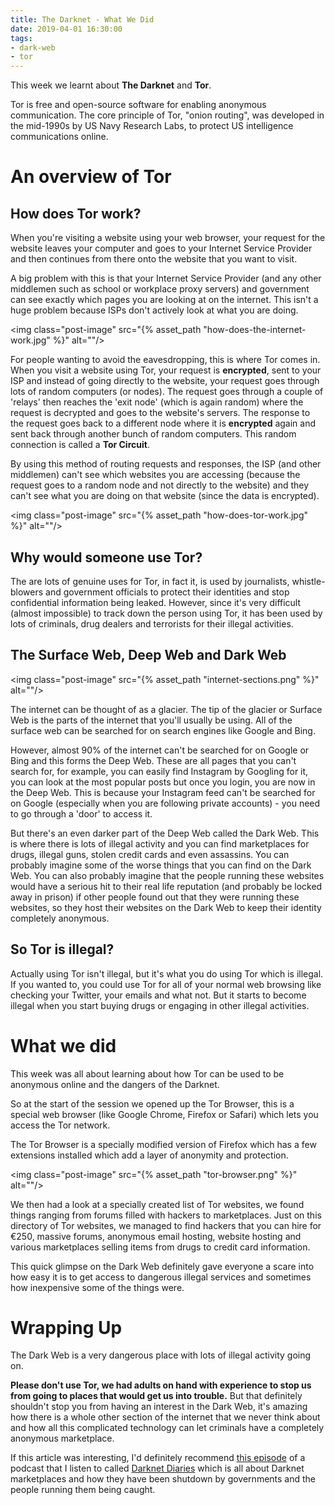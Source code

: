 ```yaml
---
title: The Darknet - What We Did
date: 2019-04-01 16:30:00
tags:
- dark-web
- tor
---
```

This week we learnt about **The Darknet** and **Tor**.

Tor is free and open-source software for enabling anonymous communication. The core principle of Tor, "onion routing", was developed in the mid-1990s by US Navy Research Labs, to protect US intelligence communications online.

# An overview of Tor

## How does Tor work?

When you're visiting a website using your web browser, your request for the website leaves your computer and goes to your Internet Service Provider and then continues from there onto the website that you want to visit.

A big problem with this is that your Internet Service Provider (and any other middlemen such as school or workplace proxy servers) and government can see exactly which pages you are looking at on the internet. This isn't a huge problem because ISPs don't actively look at what you are doing.

<img class="post-image" src="{% asset_path "how-does-the-internet-work.jpg" %}" alt=""/>

For people wanting to avoid the eavesdropping, this is where Tor comes in. When you visit a website using Tor, your request is **encrypted**, sent to your ISP and instead of going directly to the website, your request goes through lots of random computers (or nodes). The request goes through a couple of 'relays' then reaches the 'exit node' (which is again random) where the request is decrypted and goes to the website's servers. The response to the request goes back to a different node where it is **encrypted** again and sent back through another bunch of random computers. This random connection is called a **Tor Circuit**.

By using this method of routing requests and responses, the ISP (and other middlemen) can't see which websites you are accessing (because the request goes to a random node and not directly to the website) and they can't see what you are doing on that website (since the data is encrypted).

<img class="post-image" src="{% asset_path "how-does-tor-work.jpg" %}" alt=""/>

## Why would someone use Tor?

The are lots of genuine uses for Tor, in fact it, is used by journalists, whistle-blowers and government officials to protect their identities and stop confidential information being leaked. However, since it's very difficult (almost impossible) to track down the person using Tor, it has been used by lots of criminals, drug dealers and terrorists for their illegal activities.

## The Surface Web, Deep Web and Dark Web

<img class="post-image" src="{% asset_path "internet-sections.png" %}" alt=""/>

The internet can be thought of as a glacier. The tip of the glacier or Surface Web is the parts of the internet that you'll usually be using. All of the surface web can be searched for on search engines like Google and Bing.

However, almost 90% of the internet can't be searched for on Google or Bing and this forms the Deep Web. These are all pages that you can't search for, for example, you can easily find Instagram by Googling for it, you can look at the most popular posts but once you login, you are now in the Deep Web. This is because your Instagram feed can't be searched for on Google (especially when you are following private accounts) - you need to go through a 'door' to access it.

But there's an even darker part of the Deep Web called the Dark Web. This is where there is lots of illegal activity and you can find marketplaces for drugs, illegal guns, stolen credit cards and even assassins. You can probably imagine some of the worse things that you can find on the Dark Web. You can also probably imagine that the people running these websites would have a serious hit to their real life reputation (and probably be locked away in prison) if other people found out that they were running these websites, so they host their websites on the Dark Web to keep their identity completely anonymous.

## So Tor is illegal?

Actually using Tor isn't illegal, but it's what you do using Tor which is illegal. If you wanted to, you could use Tor for all of your normal web browsing like checking your Twitter, your emails and what not. But it starts to become illegal when you start buying drugs or engaging in other illegal activities.

# What we did

This week was all about learning about how Tor can be used to be anonymous online and the dangers of the Darknet.

So at the start of the session we opened up the Tor Browser, this is a special web browser (like Google Chrome, Firefox or Safari) which lets you access the Tor network.

The Tor Browser is a specially modified version of Firefox which has a few extensions installed which add a layer of anonymity and protection.

<img class="post-image" src="{% asset_path "tor-browser.png" %}" alt=""/>

We then had a look at a specially created list of Tor websites, we found things ranging from forums filled with hackers to marketplaces. Just on this directory of Tor websites, we managed to find hackers that you can hire for €250, massive forums, anonymous email hosting, website hosting and various marketplaces selling items from drugs to credit card information.

This quick glimpse on the Dark Web definitely gave everyone a scare into how easy it is to get access to dangerous illegal services and sometimes how inexpensive some of the things were.

# Wrapping Up

The Dark Web is a very dangerous place with lots of illegal activity going on.

**Please don't use Tor, we had adults on hand with experience to stop us from going to places that would get us into trouble.** But that definitely shouldn't stop you from having an interest in the Dark Web, it's amazing how there is a whole other section of the internet that we never think about and how all this complicated technology can let criminals have a completely anonymous marketplace.

If this article was interesting, I'd definitely recommend [this episode](https://darknetdiaries.com/episode/24/) of a podcast that I listen to called [Darknet Diaries](https://darknetdiaries.com/) which is all about Darknet marketplaces and how they have been shutdown by governments and the people running them being caught.
